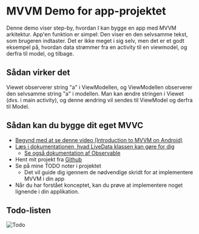 # MVVM Demo for app-projektet

Denne demo viser step-by, hvordan I kan bygge en app med MVVM arkitektur. App'en funktion er simpel: Den viser en den selvsamme tekst, som brugeren indtaster. Det er ikke meget i sig selv, men det er et godt eksempel på, hvordan data strømmer fra en activity til en viewmodel, og derfra til model, og tilbage. 

## Sådan virker det
Viewet observerer string "a" i ViewModellen, og ViewModellen observerer den selvsamme string "a" i modellen. Man kan ændre stringen i Viewet (dvs. i main activity), og denne ændring vil sendes til ViewModel og derfra til Model. 

## Sådan kan du bygge dit eget MVVC
* [Begynd med at se denne video (Introduction to MVVM on Android)](https://www.youtube.com/watch?v=_T4zjIEkGOM) 
* [Læs i dokumentationen, hvad LiveData klassen kan gøre for dig](https://developer.android.com/topic/libraries/architecture/livedata)
  * [Se også dokumentation af Observable](https://developer.android.com/topic/libraries/data-binding/observability)
* Hent mit projekt fra [Github](https://github.com/andracs/MVVM-demo-for-app-projektet)
* Se på mine TODO noter i projektet
  * Det vil guide dig igennem de nødvendige skridt for at implementere MVVM i din app
* Når du har forstået konceptet, kan du prøve at implementere noget lignende i din applikation.

## Todo-listen
![Todo](https://github.com/andracs/MVVM-demo-for-app-projektet/blob/82c694f2b2074982abcb9a8681455e9957f0befc/docs/Sk%C3%A6rmbillede%202019-03-05%20kl.%2014.51.48.png?raw=true)
